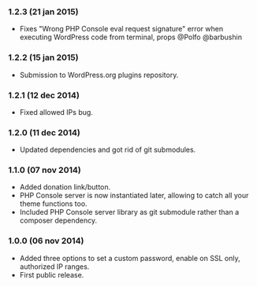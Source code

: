 ### 1.2.3 (21 jan 2015)
* Fixes "Wrong PHP Console eval request signature" error when executing WordPress code from terminal, props @Polfo @barbushin

### 1.2.2 (15 jan 2015)
* Submission to WordPress.org plugins repository.

### 1.2.1 (12 dec 2014)
* Fixed allowed IPs bug.

### 1.2.0 (11 dec 2014)
* Updated dependencies and got rid of git submodules.

### 1.1.0 (07 nov 2014)
* Added donation link/button.
* PHP Console server is now instantiated later, allowing to catch all your theme functions too.
* Included PHP Console server library as git submodule rather than a composer dependency.

### 1.0.0 (06 nov 2014)
* Added three options to set a custom password, enable on SSL only, authorized IP ranges.
* First public release.